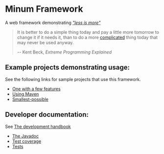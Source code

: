 Minum Framework
===============

A web framework demonstrating [_"less is more"_](http://mcfunley.com/choose-boring-technology)

> It is better to do a simple thing today and pay a little more tomorrow to change it
> if it needs it, than to do a more [complicated](https://byronka.github.io/external_author_docs/simplify_then_add_lightness.txt) thing today 
> that may never be used anyway.
> 
> -- Kent Beck, _Extreme Programming Explained_


Example projects demonstrating usage:
-------------------------------------

See the following links for sample projects that use this framework.

- [One with a few features](https://github.com/byronka/minum_usage_example) 
- [Using Maven](https://github.com/byronka/minum_usage_example_mvn) 
- [Smallest-possible](https://github.com/byronka/minum_usage_example_smaller)


Developer documentation:
------------------------

See [The development handbook](docs/development_handbook.md)


* [The Javadoc](https://byronka.github.io/javadoc/)
* [Test coverage](https://byronka.github.io/coveragereport/)
* [Tests](https://byronka.github.io/minum_tests.html)
